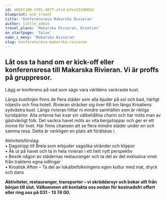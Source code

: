 ```yaml
---
id: e6b5f189-1f91-487f-a7cd-b7ec531d065d
blueprint: wcm_travel
title: 'Konferensresa Makarska Rivieran'
author: little_admin
travel_place: 'Makarska Rivieran, Kroatien'
on_startpage: 'false'
namn_i_meny: 'Makarska Rivieran'
slug: konferensresa-makarska-rivieran
---
```

<h2>Låt oss ta hand om er kick-off eller konferensresa till Makarska Rivieran. Vi är proffs på gruppresor.</h2>
<p>Lägg er konferens på vad som sägs vara världens vackraste kust.</p>
<p>Längs kustlinjen finns de flera städer som alla bjuder på sol och bad, härligt nöjesliv och fina hotell. Rivieran sträcker sig över 66 km längs Kroatiens sydvästra kust. Längs rivieran hittar ni mindre samhällen som är riktiga turistpärlor. Alla orterna har kvar sin välbehållna charm och här möts man av gästvänligt folk. Det vackra havet möts av vita bergstoppar och ger er ett minne för livet. Här finns chansen att se flera mindre städer under en och samma resa. Detta är verkligen en plats att förälskas i.</p>
<p>Aktivitetsförslag:<br />
• Dagstripp till Brela som erbjuder sagolika stränder och klippor<br />
• Åk ut på havet och ta in hela rivieran i ett helt nytt perspektiv<br />
• Besök någon av städernas restauranger och ta del av det exklusiva vinet från traktens egna odlingar<br />
• Kroatisk Afton – Ta del av lokalbefolkningens egen kultur med mat, dryck och dans</p>
<p><strong>Aktiviteter, restauranger, transporter – vi skräddarsyr och bokar allt från början till slut. Välkommen att kontakta oss nedan för kostnadsfri offert eller ring oss på 031 - 13 74 00.</strong></p>
